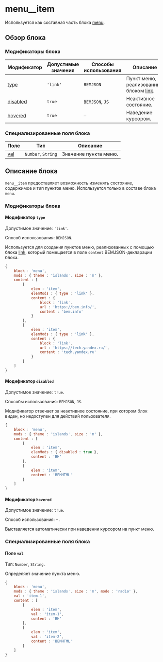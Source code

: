 # menu__item

Используется как составная часть блока [menu](../menu/menu.ru.md).

## Обзор блока

### Модификаторы блока

| Модификатор | Допустимые значения | Способы использования | Описание |
| ----------- | ------------------- | -------------------- | -------- |
| <a href="#type">type</a> | <code>'link'</code> | <code>BEMJSON</code> | Пункт меню, реализованный блоком <a href="../link/link.ru.md">link</a>. |
| <a href="#disabled">disabled</a> | <code>true</code> | <code>BEMJSON</code>, <code>JS</code> | Неактивное состояние. |
| <a href="#hovered">hovered</a> | <code>true</code> | – | Наведение курсором. |

### Специализированные поля блока

| Поле | Тип | Описание |
| ---- | --- | -------- |
| <a href="#val">val</a> | <code>Number</code>, <code>String</code> | Значение пункта меню. |

## Описание блока

`menu__item` предоставляет возможность изменять состояние, содержимое и тип пунктов меню. Используется только в составе блока `menu`.

### Модификаторы блока

<a name="type"></a>

#### Модификатор `type`

Допустимое значение: `'link'`.

Способ использования: `BEMJSON`.

Используется для создания пунктов меню, реализованных с помощью блока [link](../link/link.ru.md), который помещается в поле `content` BEMJSON-декларации блока.

```js
{
    block : 'menu',
    mods : { theme : 'islands', size : 'm' },
    content : [
        {
            elem : 'item',
            elemMods : { type : 'link' },
            content : {
                block : 'link',
                url : 'https://bem.info/',
                content : 'bem.info'
            }
        },
        {
            elem : 'item',
            elemMods : { type : 'link' },
            content : {
                block : 'link',
                url : 'https://tech.yandex.ru/',
                content : 'tech.yandex.ru'
            }
        }
    ]
}
```
<a name="disabled"></a>

#### Модификатор `disabled`

Допустимое значение: `true`.

Способы использования: `BEMJSON`, `JS`.

Модификатор отвечает за неактивное состояние, при котором блок виден, но недоступен для действий пользователя.

```js
{
    block : 'menu',
    mods : { theme : 'islands', size : 'm' },
    content : [
        {
            elem : 'item',
            elemMods : { disabled : true },
            content : 'BH'
        },
        {
            elem : 'item',
            content : 'BEMHTML'
        }
    ]
}
```

<a name="hovered"></a>
#### Модификатор `hovered`

Допустимое значение: `true`.

Способ использования: – .

Выставляется автоматически при наведении курсором на пункт меню.

### Специализированные поля блока

<a name="val"></a>
#### Поле `val`

Тип: `Number`, `String`.

Определяет значение пункта меню.

```js
{
    block : 'menu',
    mods : { theme : 'islands', size : 'm', mode : 'radio' },
    val : 'item-1',
    content : [
        {
            elem : 'item',
            val : 'item-1',
            content : 'BH'
        },
        {
            elem : 'item',
            val : 'item-2',
            content : 'BEMHTML'
        }
    ]
}
```
